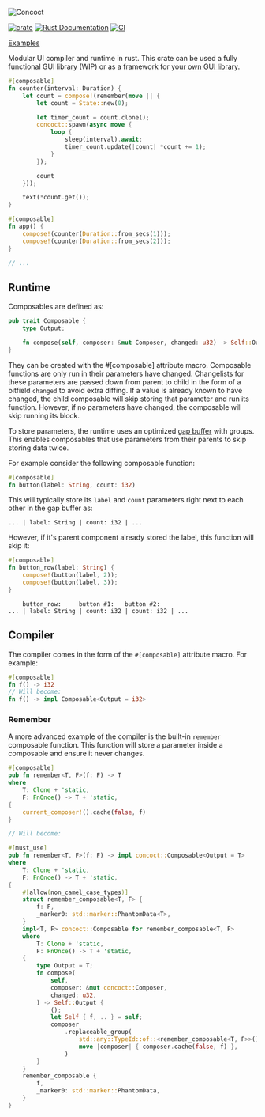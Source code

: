 ![Concoct](https://github.com/matthunz/viewbuilder/blob/main/logo.png?raw=true)

[![crate](https://img.shields.io/crates/v/concoct.svg)](https://crates.io/crates/concoct)
[![Rust Documentation](https://img.shields.io/badge/api-rustdoc-blue.svg)](https://docs.rs/concoct)
[![CI](https://github.com/matthunz/concoct/actions/workflows/rust.yml/badge.svg)](https://github.com/matthunz/concoct/actions/workflows/rust.yml)

[Examples](https://github.com/concoct-rs/concoct/tree/main/examples)

Modular UI compiler and runtime in rust.
This crate can be used a fully functional GUI library (WIP) or as a framework for [your own GUI library](https://github.com/concoct-rs/concoct/blob/main/examples/tree.rs).

```rust
#[composable]
fn counter(interval: Duration) {
    let count = compose!(remember(move || {
        let count = State::new(0);

        let timer_count = count.clone();
        concoct::spawn(async move {
            loop {
                sleep(interval).await;
                timer_count.update(|count| *count += 1);
            }
        });

        count
    }));

    text(*count.get());
}

#[composable]
fn app() {
    compose!(counter(Duration::from_secs(1)));
    compose!(counter(Duration::from_secs(2)));
}

// ...
```

## Runtime
Composables are defined as:
```rust
pub trait Composable {
    type Output;

    fn compose(self, composer: &mut Composer, changed: u32) -> Self::Output;
}
```
They can be created with the #[composable] attribute macro. Composable functions are only run in their parameters have changed.
Changelists for these parameters are passed down from parent to child in the form of a bitfield `changed` to avoid extra diffing.
If a value is already known to have changed, the child composable will skip storing that parameter and run its function.
However, if no parameters have changed, the composable will skip running its block.

To store parameters, the runtime uses an optimized [gap buffer](https://en.wikipedia.org/wiki/Gap_buffer) with groups.
This enables composables that use parameters from their parents to skip storing data twice.




For example consider the following composable function:
```rust
#[composable]
fn button(label: String, count: i32)
```

This will typically store its `label` and `count` parameters right next to each other in the gap buffer as:
```
... | label: String | count: i32 | ...
```

However, if it's parent component already stored the label, this function will skip it:
```rust
#[composable]
fn button_row(label: String) {
    compose!(button(label, 2));
    compose!(button(label, 3));
}
```
```
    button_row:     button #1:   button #2:
... | label: String | count: i32 | count: i32 | ...
```

## Compiler
The compiler comes in the form of the `#[composable]` attribute macro.
For example:
```rust
#[composable]
fn f() -> i32
// Will become:
fn f() -> impl Composable<Output = i32>
```

### Remember
A more advanced example of the compiler is the built-in `remember` composable function.
This function will store a parameter inside a composable and ensure it never changes.
```rust
#[composable]
pub fn remember<T, F>(f: F) -> T
where
    T: Clone + 'static,
    F: FnOnce() -> T + 'static,
{
    current_composer!().cache(false, f)
}

// Will become:

#[must_use]
pub fn remember<T, F>(f: F) -> impl concoct::Composable<Output = T>
where
    T: Clone + 'static,
    F: FnOnce() -> T + 'static,
{
    #[allow(non_camel_case_types)]
    struct remember_composable<T, F> {
        f: F,
        _marker0: std::marker::PhantomData<T>,
    }
    impl<T, F> concoct::Composable for remember_composable<T, F>
    where
        T: Clone + 'static,
        F: FnOnce() -> T + 'static,
    {
        type Output = T;
        fn compose(
            self,
            composer: &mut concoct::Composer,
            changed: u32,
        ) -> Self::Output {
            ();
            let Self { f, .. } = self;
            composer
                .replaceable_group(
                    std::any::TypeId::of::<remember_composable<T, F>>(),
                    move |composer| { composer.cache(false, f) },
                )
        }
    }
    remember_composable {
        f,
        _marker0: std::marker::PhantomData,
    }
}
```
